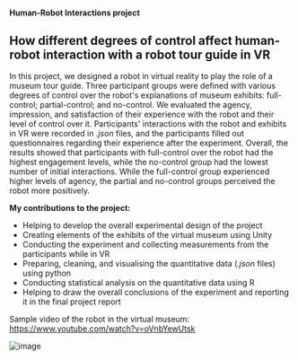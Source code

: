 #### Human-Robot Interactions project
## How different degrees of control affect human-robot interaction with a robot tour guide in VR

In this project, we designed a robot in virtual reality to play the role of a museum tour guide. Three participant groups were defined with various degrees of control over the robot's explanations of museum exhibits: full-control; partial-control; and no-control. We evaluated the agency, impression, and satisfaction of their experience with the robot and their level of control over it. Participants' interactions with the robot and exhibits in VR were recorded in _.json_ files, and the participants filled out questionnaires regarding their experience after the experiment. Overall, the results showed that participants with full-control over the robot had the highest engagement levels, while the no-control group had the lowest number of initial interactions. While the full-control group experienced higher levels of agency, the partial and no-control groups perceived the robot more positively.


**My contributions to the project:**
- Helping to develop the overall experimental design of the project
- Creating elements of the exhibits of the virtual museum using Unity
- Conducting the experiment and collecting measurements from the participants while in VR
- Preparing, cleaning, and visualising the quantitative data (_.json_ files) using python
- Conducting statistical analysis on the quantitative data using R
- Helping to draw the overall conclusions of the experiment and reporting it in the final project report

Sample video of the robot in the virtual museum: https://www.youtube.com/watch?v=oVnbYewUtsk

![image](https://github.com/fatemehaa/Human-Robot-Interactions/assets/50797701/38d87b86-655b-456f-9013-ab913f976d6d)
